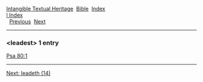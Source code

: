 [Intangible Textual Heritage](../../index)  [Bible](../index) 
[Index](index)   
[l Index](_l_)  
  [Previous](c06670)  [Next](c06672) 

------------------------------------------------------------------------

### &lt;leadest&gt; 1 entry

[Psa 80:1](../kjv/psa080.htm#001)  

------------------------------------------------------------------------

[Next: leadeth (14)](c06672)

